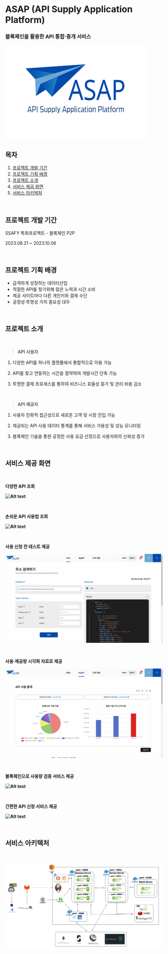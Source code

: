 # ASAP (API Supply Application Platform)

### 블록체인을 활용한 API 통합·중개 서비스

<img src="/assets/logo.jpg" width="450px" height="300px" />

<br>

## 목차

1. [프로젝트 개발 기간](#프로젝트-개발-기간)
2. [프로젝트 기획 배경](#프로젝트-기획-배경)
3. [프로젝트 소개](#프로젝트-소개)
4. [서비스 제공 화면](#서비스-제공-화면)
5. [서비스 아키텍처](#서비스-아키텍처)

<br>

## 프로젝트 개발 기간

SSAFY 특화프로젝트 - 블록체인 P2P

2023.08.21 ~ 2023.10.06

<br>

## 프로젝트 기획 배경

- 급격하게 성장하는 데이터산업
- 적절한 API를 찾기위해 많은 노력과 시간 소비
- 제공 사이트마다 다른 개인키와 결제 수단
- 공정성·투명성 가치 중요성 대두

<br>

## 프로젝트 소개

<br>

> <strong>API 사용자</strong>

1. 다양한 API를 하나의 플랫폼에서 통합적으로 이용 가능

2. API를 찾고 연동하는 시간을 절약하여 개발시간 단축 가능

3. 투명한 결제 프로세스를 통하여 비즈니스 효율성 증가 및 관리 비용 감소

<br>

> <strong>API 제공자</strong>

1. 사용자 친화적 접근성으로 새로운 고객 및 시장 진입 가능

2. 제공되는 API 사용 데이터 통계를 통해 서비스 가용성 및 성능 모니터링

3. 블록체인 기술을 통한 공정한 사용 요금 산정으로 사용자와의 신뢰성 증가

<br>

## 서비스 제공 화면

<br>

<strong>다양한 API 조회 </string>

![Alt text](assets/%EB%A9%94%EC%9D%B8%ED%99%94%EB%A9%B4.gif)

<br>

<strong>손쉬운 API 사용법 조회 </strong>

![Alt text](<assets/사용법 조회.gif>)

<br>

<strong>사용 신청 전 테스트 제공 </strong>

![Alt text](assets/%ED%85%8C%EC%8A%A4%ED%8A%B8.gif)

<br>

<strong> 사용·제공량 시각화 자료로 제공 </strong>

![Alt text](<assets/시각화 자료.gif>)

<br>

<strong> 블록체인으로 사용량 검증 서비스 제공</strong>

![Alt text](<assets/블록체인 검증.gif>)

<br>

<strong> 간편한 API 신청 서비스 제공 </strong>

![Alt text](<assets/제공 신청 페이지.gif>)

<br>

## 서비스 아키텍처

<br>

![Alt text](<assets/서비스 아키텍처.png>)
